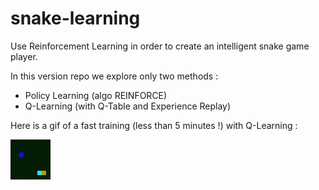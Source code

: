 # snake-learning
Use Reinforcement Learning in order to create an intelligent snake game player.

In this version repo we explore only two methods :
- Policy Learning (algo REINFORCE)
- Q-Learning (with Q-Table and Experience Replay)

Here is a gif of a fast training (less than 5 minutes !) with Q-Learning :

![Q-Learning + Experience Replay + Focus on Dying Experience](demo/qtable-snake-length28.gif)

